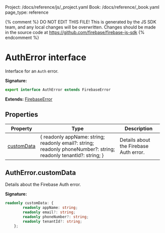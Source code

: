 Project: /docs/reference/js/_project.yaml
Book: /docs/reference/_book.yaml
page_type: reference

{% comment %}
DO NOT EDIT THIS FILE!
This is generated by the JS SDK team, and any local changes will be
overwritten. Changes should be made in the source code at
https://github.com/firebase/firebase-js-sdk
{% endcomment %}

# AuthError interface
Interface for an `Auth` error.

<b>Signature:</b>

```typescript
export interface AuthError extends FirebaseError 
```
<b>Extends:</b> [FirebaseError](./util.firebaseerror.md#firebaseerror_class)

## Properties

|  Property | Type | Description |
|  --- | --- | --- |
|  [customData](./auth.autherror.md#autherrorcustomdata) | { readonly appName: string; readonly email?: string; readonly phoneNumber?: string; readonly tenantId?: string; } | Details about the Firebase Auth error. |

## AuthError.customData

Details about the Firebase Auth error.

<b>Signature:</b>

```typescript
readonly customData: {
        readonly appName: string;
        readonly email?: string;
        readonly phoneNumber?: string;
        readonly tenantId?: string;
    };
```

